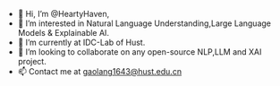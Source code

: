- 👋 Hi, I’m @HeartyHaven,
- 👀 I’m interested in Natural Language Understanding,Large Language Models & Explainable AI.
- 🌱 I’m currently at IDC-Lab of Hust.
- 💞️ I’m looking to collaborate on any open-source NLP,LLM and XAI project.
- 📫 Contact me at gaolang1643@hust.edu.cn

<!---
HeartyHaven/HeartyHaven is a ✨ special ✨ repository because its `README.md` (this file) appears on your GitHub profile.
You can click the Preview link to take a look at your changes.
--->
